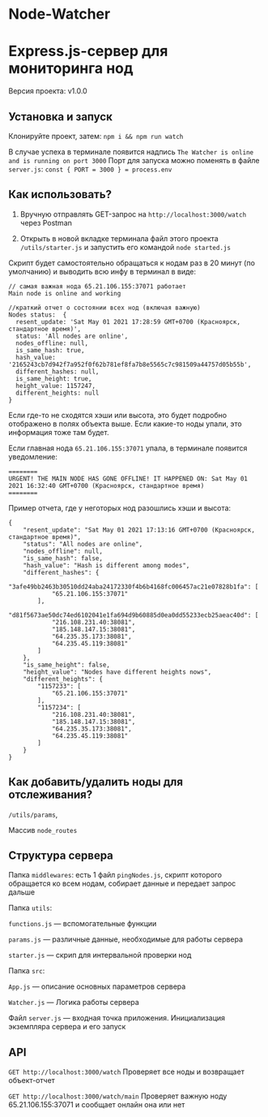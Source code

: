 # Node-Watcher
# Express.js-сервер для мониторинга нод

Версия проекта: v1.0.0

## Установка и запуск
Клонируйте проект, затем:
`npm i && npm run watch`

В случае успеха в терминале появится надпись `The Watcher is online and is running on port 3000`
Порт для запуска можно поменять в файле `server.js`: 
`const { PORT = 3000 } = process.env`

## Как использовать?
1) Вручную отправлять GET-запрос на `http://localhost:3000/watch` через Postman

2) Открыть в новой вкладке терминала файл этого проекта `/utils/starter.js`
и запустить его командой `node started.js`

Скрипт будет самостоятельно обращаться к нодам раз в 20 минут (по умолчанию) и выводить всю инфу в терминал в виде:

```
// самая важная нода 65.21.106.155:37071 работает
Main node is online and working

//краткий отчет о состоянии всех нод (включая важную)
Nodes status:  {
  resent_update: 'Sat May 01 2021 17:28:59 GMT+0700 (Красноярск, стандартное время)',
  status: 'All nodes are online',
  nodes_offline: null,
  is_same_hash: true,
  hash_value: '2165243cb7d942f7a952f0f62b781ef8fa7b8e5565c7c981509a44757d05b55b',
  different_hashes: null,
  is_same_height: true,
  height_value: 1157247,
  different_heights: null
}
```

Если где-то не сходятся хэши или высота, это будет подробно отображено в полях объекта выше.
Если какие-то ноды упали, это информация тоже там будет.

Если главная нода `65.21.106.155:37071` упала, в терминале появится уведомление:

```
========
URGENT! THE MAIN NODE HAS GONE OFFLINE! IT HAPPENED ON: Sat May 01 2021 16:32:40 GMT+0700 (Красноярск, стандартное время)
========
```

Пример отчета, где у неготорых нод разошлись хэши и высота:

```
{
    "resent_update": "Sat May 01 2021 17:13:16 GMT+0700 (Красноярск, стандартное время)",
    "status": "All nodes are online",
    "nodes_offline": null,
    "is_same_hash": false,
    "hash_value": "Hash is different among modes",
    "different_hashes": {
        "3afe49bb2463b30510dd24aba24172330f4b6b4168fc006457ac21e07828b1fa": [
            "65.21.106.155:37071"
        ],
        "d81f5673ae50dc74ed6102041e1fa694d9b60885d0ea0dd55233ecb25aeac40d": [
            "216.108.231.40:38081",
            "185.148.147.15:38081",
            "64.235.35.173:38081",
            "64.235.45.119:38081"
        ]
    },
    "is_same_height": false,
    "height_value": "Nodes have different heights nows",
    "different_heights": {
        "1157233": [
            "65.21.106.155:37071"
        ],
        "1157234": [
            "216.108.231.40:38081",
            "185.148.147.15:38081",
            "64.235.35.173:38081",
            "64.235.45.119:38081"
        ]
    }
}
```

## Как добавить/удалить ноды для отслеживания?
`/utils/params`, 

Массив `node_routes`

## Структура сервера
Папка `middlewares`: есть 1 файл `pingNodes.js`, скрипт которого обращается ко всем нодам, собирает данные и передает запрос дальше

Папка `utils`:

`functions.js` — вспомогательные функции

`params.js` — различные данные, необходимые для работы сервера

`starter.js` — скрип для интервальной проверки нод

Папка `src`:

`App.js` — описание основных параметров сервера

`Watcher.js` — Логика работы сервера

Файл `server.js` — входная точка приложения. Инициализация экземпляра сервера и его запуск

## API

`GET http://localhost:3000/watch`
Проверяет все ноды и возвращает объект-отчет

`GET http://localhost:3000/watch/main`
Проверяет важную ноду 65.21.106.155:37071 и сообщает онлайн она или нет
